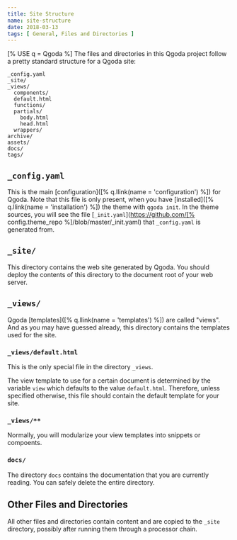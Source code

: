 ```yaml
---
title: Site Structure
name: site-structure
date: 2018-03-13
tags: [ General, Files and Directories ]
---
```

[% USE q = Qgoda %]
The files and directories in this Qgoda project follow a pretty standard
structure for a Qgoda site:

```shell
_config.yaml
_site/
_views/
  components/
  default.html
  functions/
  partials/
    body.html
    head.html
  wrappers/
archive/
assets/
docs/
tags/
```

<qgoda-toc/>

## `_config.yaml`

This is the main [configuration]([% q.llink(name = 'configuration') %]) for Qgoda.  Note that this file is only present, when you have [installed]([% q.llink(name = 'installation') %]) the theme with `qgoda init`.  In the theme sources, you will see the file [`_init.yaml`](https://github.com/[% config.theme_repo %]/blob/master/_init.yaml) that `_config.yaml` is generated from.

## `_site/`

This directory contains the web site generated by Qgoda.  You should deploy the contents of this directory to the document root of your web server.

## `_views/`

Qgoda [templates]([% q.llink(name = 'templates') %]) are called "views".  And as you may have guessed already, this directory contains the templates used for the site.

### `_views/default.html`

This is the only special file in the directory `_views`.

The view template to use for a certain document is determined by the variable `view` which defaults to the value `default.html`.  Therefore, unless specified otherwise, this file should contain the default template for your site.

### `_views/**`

Normally, you will modularize your view templates into snippets or compoents.

### `docs/`

The directory `docs` contains the documentation that you are currently reading.  You can safely delete the entire directory.

## Other Files and Directories

All other files and directories contain content and are copied to the `_site` directory, possibly after running them through a processor chain.
